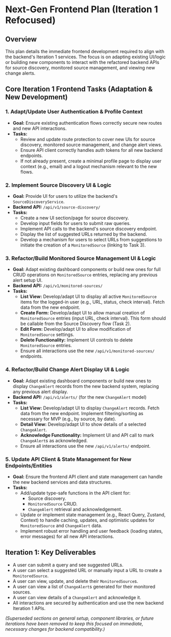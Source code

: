 # Next-Gen Frontend Plan (Iteration 1 Refocused)

## Overview

This plan details the immediate frontend development required to align with the backend's Iteration 1 services. The focus is on adapting existing UI/logic or building new components to interact with the refactored backend APIs for source discovery, monitored source management, and viewing new change alerts.

## Core Iteration 1 Frontend Tasks (Adaptation & New Development)

### 1. Adapt/Update User Authentication & Profile Context
*   **Goal:** Ensure existing authentication flows correctly secure new routes and new API interactions.
*   **Tasks:**
    *   Review and update route protection to cover new UIs for source discovery, monitored source management, and change alert views.
    *   Ensure API client correctly handles auth tokens for all new backend endpoints.
    *   If not already present, create a minimal profile page to display user context (e.g., email) and a logout mechanism relevant to the new flows.

### 2. Implement Source Discovery UI & Logic
*   **Goal:** Provide UI for users to utilize the backend's `SourceDiscoveryService`.
*   **Backend API:** `/api/v1/source-discovery/`
*   **Tasks:**
    *   Create a new UI section/page for source discovery.
    *   Develop input fields for users to submit raw queries.
    *   Implement API calls to the backend's source discovery endpoint.
    *   Display the list of suggested URLs returned by the backend.
    *   Develop a mechanism for users to select URLs from suggestions to initiate the creation of a `MonitoredSource` (linking to Task 3).

### 3. Refactor/Build Monitored Source Management UI & Logic
*   **Goal:** Adapt existing dashboard components or build new ones for full CRUD operations on `MonitoredSource` entries, replacing any previous alert setup UI.
*   **Backend API:** `/api/v1/monitored-sources/`
*   **Tasks:**
    *   **List View:** Develop/adapt UI to display all active `MonitoredSource` items for the logged-in user (e.g., URL, status, check interval). Fetch data from the new endpoint.
    *   **Create Form:** Develop/adapt UI to allow manual creation of `MonitoredSource` entries (input URL, check interval). This form should be callable from the Source Discovery flow (Task 2).
    *   **Edit Form:** Develop/adapt UI to allow modification of `MonitoredSource` settings.
    *   **Delete Functionality:** Implement UI controls to delete `MonitoredSource` entries.
    *   Ensure all interactions use the new `/api/v1/monitored-sources/` endpoints.

### 4. Refactor/Build Change Alert Display UI & Logic
*   **Goal:** Adapt existing dashboard components or build new ones to display `ChangeAlert` records from the new backend system, replacing any previous alert display.
*   **Backend API:** `/api/v1/alerts/` (for the new `ChangeAlert` model)
*   **Tasks:**
    *   **List View:** Develop/adapt UI to display `ChangeAlert` records. Fetch data from the new endpoint. Implement filtering/sorting as necessary for MVP (e.g., by source, by date).
    *   **Detail View:** Develop/adapt UI to show details of a selected `ChangeAlert`.
    *   **Acknowledge Functionality:** Implement UI and API call to mark `ChangeAlert`s as acknowledged.
    *   Ensure all interactions use the new `/api/v1/alerts/` endpoint.

### 5. Update API Client & State Management for New Endpoints/Entities
*   **Goal:** Ensure the frontend API client and state management can handle the new backend services and data structures.
*   **Tasks:**
    *   Add/update type-safe functions in the API client for:
        *   Source discovery.
        *   `MonitoredSource` CRUD.
        *   `ChangeAlert` retrieval and acknowledgement.
    *   Update or implement state management (e.g., React Query, Zustand, Context) to handle caching, updates, and optimistic updates for `MonitoredSource` and `ChangeAlert` data.
    *   Implement robust error handling and user feedback (loading states, error messages) for all new API interactions.

## Iteration 1: Key Deliverables
*   A user can submit a query and see suggested URLs.
*   A user can select a suggested URL or manually input a URL to create a `MonitoredSource`.
*   A user can view, update, and delete their `MonitoredSource`s.
*   A user can view a list of `ChangeAlert`s generated for their monitored sources.
*   A user can view details of a `ChangeAlert` and acknowledge it.
*   All interactions are secured by authentication and use the new backend Iteration 1 APIs.

*(Superseded sections on general setup, component libraries, or future iterations have been removed to keep this focused on immediate, necessary changes for backend compatibility.)*

